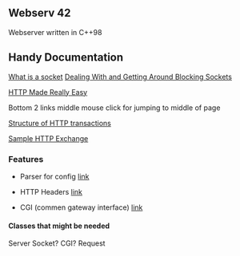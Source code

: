 
## Webserv 42
Webserver written in C++98
  

## Handy Documentation
[What is a socket](https://beej.us/guide/bgnet/html/index-wide.html#:~:text=2-,What%20is%20a%20socket%3F,-You%20hear%20talk)
[Dealing With and Getting Around Blocking Sockets](http://dwise1.net/pgm/sockets/blocking.html)


[HTTP Made Really Easy](https://www.jmarshall.com/easy/http/)

Bottom 2 links middle mouse click for jumping to middle of page

[Structure of HTTP transactions](https://www.jmarshall.com/easy/http/#:~:text=Table%20of%20Contents-,Structure%20of%20HTTP%20Transactions,-Like%20most%20network)

[Sample HTTP Exchange](https://www.jmarshall.com/easy/http/#:~:text=Table%20of%20Contents-,Sample%20HTTP%20Exchange,After%20sending%20the%20response%2C%20the%20server%20closes%20the%20socket.,-To%20familiarize%20yourself)


### Features
- Parser for config [link](https://www.nginx.com/resources/wiki/start/topics/examples/full/)

- HTTP Headers [link](https://developer.mozilla.org/en-US/docs/Web/HTTP/Headers)

- CGI (commen gateway interface)  [link](https://en.wikipedia.org/wiki/Common_Gateway_Interface)


#### Classes that might be needed

Server
Socket?
CGI?
Request

  
  
  
